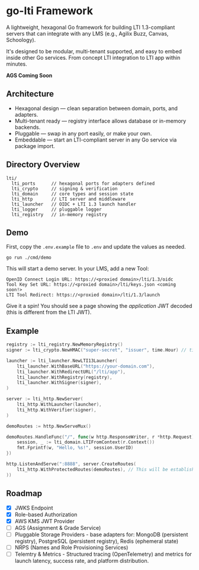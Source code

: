 # go-lti Framework

A lightweight, hexagonal Go framework for building LTI 1.3-compliant servers that can integrate with any LMS (e.g., Agilix Buzz, Canvas, Schoology).

It's designed to be modular, multi-tenant supported, and easy to embed inside other Go services. From concept LTI integration to LTI app within minutes.

**AGS Coming Soon**

## Architecture

- Hexagonal design — clean separation between domain, ports, and adapters.
- Multi-tenant ready — registry interface allows database or in-memory backends.
- Pluggable — swap in any port easily, or make your own.
- Embeddable — start an LTI-compliant server in any Go service via package import.

## Directory Overview
```
lti/
  lti_ports      // hexagonal ports for adapters defined
  lti_crypto     // signing & verification
  lti_domain     // core types and session state
  lti_http       // LTI server and middleware
  lti_launcher   // OIDC + LTI 1.3 launch handler
  lti_logger     // pluggable logger
  lti_registry   // in-memory registry
```

## Demo

First, copy the `.env.example` file to `.env` and update the values as needed.

```
go run ./cmd/demo
```

This will start a demo server. In your LMS, add a new Tool:

```
OpenID Connect Login URL: https://<proxied domain>/lti/1.3/oidc
Tool Key Set URL: https://<proxied domain>/lti/keys.json <coming soon!>
LTI Tool Redirect: https://<proxied domain>/lti/1.3/launch
```

Give it a spin! You should see a page showing the *application* JWT decoded (this is different from the LTI JWT).

## Example

```go
registry := lti_registry.NewMemoryRegistry()
signer := lti_crypto.NewHMAC("super-secret", "issuer", time.Hour) // time.Hour is the duration of the JWT

launcher := lti_launcher.NewLTI13Launcher(
    lti_launcher.WithBaseURL("https://your-domain.com"),
    lti_launcher.WithRedirectURL("/lti/app"),
    lti_launcher.WithRegistry(registry),
    lti_launcher.WithSigner(signer),
)

server := lti_http.NewServer(
    lti_http.WithLauncher(launcher),
    lti_http.WithVerifier(signer),
)

demoRoutes := http.NewServeMux()

demoRoutes.HandleFunc("/", func(w http.ResponseWriter, r *http.Request) {
	session, _ := lti_domain.LTIFromContext(r.Context())
	fmt.Fprintf(w, "Hello, %s!", session.UserID)
})

http.ListenAndServe(":8888", server.CreateRoutes(
    lti_http.WithProtectedRoutes(demoRoutes), // This will be established at /lti/app/<routes>. It will pass through JWT verification prior to routing.
))
```

## Roadmap

- [x] JWKS Endpoint
- [x] Role-based Authorization
- [x] AWS KMS JWT Provider
- [ ] AGS (Assignment & Grade Service)
- [ ] Pluggable Storage Providers - base adapters for: MongoDB (persistent registry), PostgreSQL (persistent registry), Redis (ephemeral state)
- [ ] NRPS (Names and Role Provisioning Services)
- [ ] Telemtry & Metrics - Structured tracing (OpenTelemetry) and metrics for launch latency, success rate, and platform distribution.
